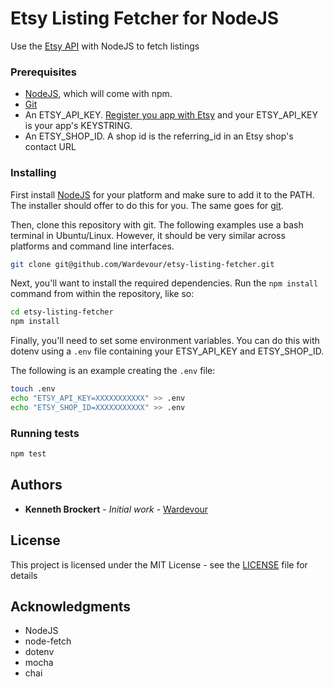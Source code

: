 # Etsy Listing Fetcher for NodeJS

Use the [Etsy API](https://www.etsy.com/developers/documentation) with NodeJS
  to fetch listings

### Prerequisites

* [NodeJS](https://nodejs.org), which will come with
  npm.
* [Git](https://git-scm.com)
* An ETSY_API_KEY.
  [Register you app with Etsy](https://www.etsy.com/developers/register) and
  your ETSY_API_KEY is your app's KEYSTRING.
* An ETSY_SHOP_ID. A shop id is the referring_id in an Etsy shop's contact URL

### Installing

First install [NodeJS](https://nodejs.org/en/download/) for your platform and
  make sure to add it to the PATH. The installer should offer to do this for
  you. The same goes for [git](https://git-scm.com/downloads).

Then, clone this repository with git. The following examples use a bash
  terminal in Ubuntu/Linux. However, it should be very similar across platforms
  and command line interfaces.

```bash
git clone git@github.com/Wardevour/etsy-listing-fetcher.git
```

Next, you'll want to install the required dependencies. Run the `npm install`
  command from within the repository, like so:

```bash
cd etsy-listing-fetcher
npm install
```

Finally, you'll need to set some environment variables.
  You can do this with dotenv using a `.env` file containing your ETSY_API_KEY
  and ETSY_SHOP_ID.

The following is an example creating the `.env` file:

```bash
touch .env
echo "ETSY_API_KEY=XXXXXXXXXXX" >> .env
echo "ETSY_SHOP_ID=XXXXXXXXXXX" >> .env
```

### Running tests
```bash
npm test
```

## Authors

* **Kenneth Brockert** - *Initial work* -
  [Wardevour](https://github.com/Wardevour)

## License

This project is licensed under the MIT License - see the [LICENSE](LICENSE)
  file for details

## Acknowledgments

* NodeJS
* node-fetch
* dotenv
* mocha
* chai
